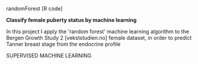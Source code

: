 randomForest [R code]

**Classify female puberty status by machine learning**

In this project I apply the 'random forest' machine learning algorithm to the Bergen Growth Study 2 [vekststudien.no] female dataset, 
in order to predict Tanner breast stage from the endocrine profile

SUPERVISED MACHINE LEARNING
